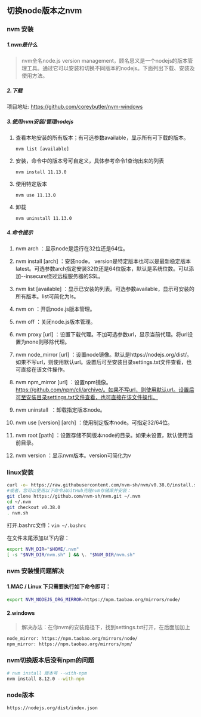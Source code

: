 ## 切换node版本之nvm

### nvm 安装

##### 1.nvm是什么

> nvm全名node.js version management，顾名思义是一个nodejs的版本管理工具。通过它可以安装和切换不同版本的nodejs。下面列出下载、安装及使用方法。

##### 2.下载

 项目地址: https://github.com/coreybutler/nvm-windows

##### 3.使用nvm安装/管理nodejs

1. 查看本地安装的所有版本；有可选参数available，显示所有可下载的版本。

   ```shell
   nvm list [available]
   ```

2. 安装，命令中的版本号可自定义，具体参考命令1查询出来的列表

   ```shell
   nvm install 11.13.0
   ```

3. 使用特定版本

   ```shell
   nvm use 11.13.0
   ```

4. 卸载

   ```shell
   nvm uninstall 11.13.0
   ```

##### 4.命令提示

1. nvm arch ：显示node是运行在32位还是64位。

1. nvm install <version> [arch] ：安装node， version是特定版本也可以是最新稳定版本latest。可选参数arch指定安装32位还是64位版本，默认是系统位数。可以添加--insecure绕过远程服务器的SSL。

1. nvm list [available] ：显示已安装的列表。可选参数available，显示可安装的所有版本。list可简化为ls。

1. nvm on ：开启node.js版本管理。

1. nvm off ：关闭node.js版本管理。

1. nvm proxy [url] ：设置下载代理。不加可选参数url，显示当前代理。将url设置为none则移除代理。

1. nvm node_mirror [url] ：设置node镜像。默认是https://nodejs.org/dist/。如果不写url，则使用默认url。设置后可至安装目录settings.txt文件查看，也可直接在该文件操作。

1. nvm npm_mirror [url] ：设置npm镜像。https://github.com/npm/cli/archive/。如果不写url，则使用默认url。设置后可至安装目录settings.txt文件查看，也可直接在该文件操作。

1. nvm uninstall <version> ：卸载指定版本node。

1. nvm use [version] [arch] ：使用制定版本node。可指定32/64位。

1. nvm root [path] ：设置存储不同版本node的目录。如果未设置，默认使用当前目录。

1. nvm version ：显示nvm版本。version可简化为v



### linux安装

```bash
curl -o- https://raw.githubusercontent.com/nvm-sh/nvm/v0.38.0/install.sh | bash
#或者，您可以使用以下命令从GitHub克隆nvm存储库并安装：
git clone https://github.com/nvm-sh/nvm.git ~/.nvm
cd ~/.nvm
git checkout v0.38.0
. nvm.sh
```

打开.bashrc文件：`vim ~/.bashrc`

在文件末尾添加以下内容：

```bash
export NVM_DIR="$HOME/.nvm"
[ -s "$NVM_DIR/nvm.sh" ] && \. "$NVM_DIR/nvm.sh"
```



### nvm 安装慢问题解决

#### 1.MAC / Linux 下只需要执行如下命令即可：

```sh
export NVM_NODEJS_ORG_MIRROR=https://npm.taobao.org/mirrors/node/
```

#### 2.windows
> 解决办法：在你nvm的安装路径下，找到settings.txt打开，在后面加加上

```sh
node_mirror: https://npm.taobao.org/mirrors/node/ 
npm_mirror: https://npm.taobao.org/mirrors/npm/
```



### nvm切换版本后没有npm的问题

```sh
# nvm install 版本号 --with-npm
nvm install 8.12.0 --with-npm
```



### node版本

```
https://nodejs.org/dist/index.json
```

